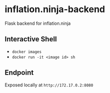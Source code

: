 # inflation.ninja-backend
Flask backend for inflation.ninja

## Interactive Shell

* `docker images`
* `docker run -it <image id> sh`

## Endpoint
Exposed locally at `http://172.17.0.2:8080`